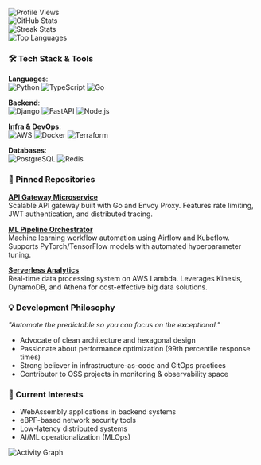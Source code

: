 ![Profile Views](https://komarev.com/ghpvc/?username=kristofersvein994&color=blueviolet)  
![GitHub Stats](https://github-readme-stats.vercel.app/api?username=kristofersvein994&show_icons=true&theme=radical&hide_title=true&include_all_commits=true)  
![Streak Stats](https://github-readme-streak-stats.herokuapp.com/?user=kristofersvein994&theme=radical)  
![Top Languages](https://github-readme-stats.vercel.app/api/top-langs/?username=kristofersvein994&layout=compact&theme=radical&langs_count=8)  

### 🛠️ Tech Stack & Tools  
**Languages**:  
![Python](https://img.shields.io/badge/-Python-3776AB?logo=python&logoColor=white) ![TypeScript](https://img.shields.io/badge/-TypeScript-3178C6?logo=typescript&logoColor=white) ![Go](https://img.shields.io/badge/-Go-00ADD8?logo=go&logoColor=white)  

**Backend**:  
![Django](https://img.shields.io/badge/-Django-092E20?logo=django) ![FastAPI](https://img.shields.io/badge/-FastAPI-009688?logo=fastapi) ![Node.js](https://img.shields.io/badge/-Node.js-339933?logo=node.js)  

**Infra & DevOps**:  
![AWS](https://img.shields.io/badge/-AWS-232F3E?logo=amazon-aws) ![Docker](https://img.shields.io/badge/-Docker-2496ED?logo=docker) ![Terraform](https://img.shields.io/badge/-Terraform-623CE4?logo=terraform)  

**Databases**:  
![PostgreSQL](https://img.shields.io/badge/-PostgreSQL-4169E1?logo=postgresql) ![Redis](https://img.shields.io/badge/-Redis-DC382D?logo=redis)  

### 🚀 Pinned Repositories  
**[API Gateway Microservice](https://github.com/kristofersvein994/api-gateway)**  
Scalable API gateway built with Go and Envoy Proxy. Features rate limiting, JWT authentication, and distributed tracing.  

**[ML Pipeline Orchestrator](https://github.com/kristofersvein994/ml-pipeline)**  
Machine learning workflow automation using Airflow and Kubeflow. Supports PyTorch/TensorFlow models with automated hyperparameter tuning.  

**[Serverless Analytics](https://github.com/kristofersvein994/serverless-analytics)**  
Real-time data processing system on AWS Lambda. Leverages Kinesis, DynamoDB, and Athena for cost-effective big data solutions.  

### 💡 Development Philosophy  
*"Automate the predictable so you can focus on the exceptional."*  
- Advocate of clean architecture and hexagonal design  
- Passionate about performance optimization (99th percentile response times)  
- Strong believer in infrastructure-as-code and GitOps practices  
- Contributor to OSS projects in monitoring & observability space  

### 🌱 Current Interests  
- WebAssembly applications in backend systems  
- eBPF-based network security tools  
- Low-latency distributed systems  
- AI/ML operationalization (MLOps)  

![Activity Graph](https://github-readme-activity-graph.vercel.app/graph?username=kristofersvein994&theme=react-dark&hide_border=true&area=true)

